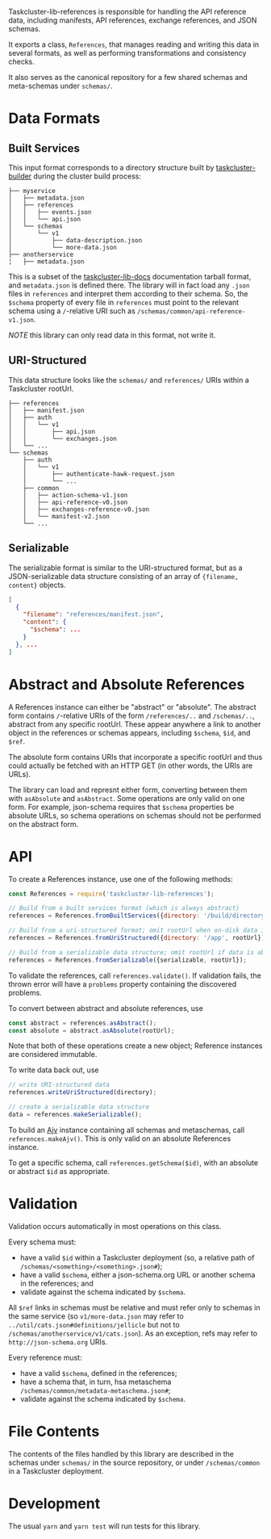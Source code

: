 Taskcluster-lib-references is responsible for handling the API reference data,
including manifests, API references, exchange references, and JSON schemas.

It exports a class, `References`, that manages reading and writing this data in
several formats, as well as performing transformations and consistency checks.

It also serves as the canonical repository for a few shared schemas and
meta-schemas under `schemas/`.

# Data Formats

## Built Services

This input format corresponds to a directory structure built by
[taskcluster-builder](https://github.com/taskcluster/taskcluster-builder)
during the cluster build process:

```
├── myservice
│   ├── metadata.json
│   ├── references
│   │   ├── events.json
│   │   └── api.json
│   └── schemas
│       └── v1
│           ├── data-description.json
│           └── more-data.json
├── anotherservice
¦   ├── metadata.json
```

This is a subset of the
[taskcluster-lib-docs](https://github.com/taskcluster/taskcluster-lib-docs)
documentation tarball format, and `metadata.json` is defined there.  The
library will in fact load any `.json` files in `references` and interpret them
according to their schema.  So, the `$schema` property of every file in
`references` must point to the relevant schema using a `/`-relative URI such as
`/schemas/common/api-reference-v1.json`.

*NOTE* this library can only read data in this format, not write it.

## URI-Structured

This data structure looks like the `schemas/` and `references/` URIs within a
Taskcluster rootUrl.

```
├── references
│   ├── manifest.json
│   ├── auth
│   │   └── v1
│   │       ├── api.json
│   │       └── exchanges.json
│   └── ...
└── schemas
    ├── auth
    │   └── v1
    │       ├── authenticate-hawk-request.json
    │       └── ...
    ├── common
    │   ├── action-schema-v1.json
    │   ├── api-reference-v0.json
    │   ├── exchanges-reference-v0.json
    │   └── manifest-v2.json
    └── ...
```

## Serializable

The serializable format is similar to the URI-structured format, but as a
JSON-serializable data structure consisting of an array of `{filename,
content}` objects.

```json
[
  {
    "filename": "references/manifest.json",
    "content": {
      "$schema": ...
    }
  }, ...
]
```

# Abstract and Absolute References

A References instance can either be "abstract" or
"absolute". The abstract form contains `/`-relative URIs of the form
`/references/..` and `/schemas/..`, abstract from any specific rootUrl.  These
appear anywhere a link to another object in the references or schemas appears,
including `$schema`, `$id`, and `$ref`.

The absolute form contains URIs that incorporate a specific rootUrl and thus
could actually be fetched with an HTTP GET (in other words, the URIs are URLs).

The library can load and represnt either form, converting between them with
`asAbsolute` and `asAbstract`.  Some operations are only valid on one form.
For example, json-schema requires that `$schema` properties be absolute URLs,
so schema operations on schemas should not be performed on the abstract form.

# API

To create a References instance, use one of the following methods:

```js
const References = require('taskcluster-lib-references');

// Build from a built services format (which is always abstract)
references = References.fromBuiltServices({directory: '/build/directory'});

// Build from a uri-structured format; omit rootUrl when on-disk data is abstract
references = References.fromUriStructured({directory: '/app', rootUrl});

// Build from a serializable data structure; omit rootUrl if data is abstract
references = References.fromSerializable({serializable, rootUrl});
```

To validate the references, call `references.validate()`.
If validation fails, the thrown error will have a `problems` property containing the discovered problems.

To convert between abstract and absolute references, use

```js
const abstract = references.asAbstract();
const absolute = abstract.asAbsolute(rootUrl);
```

Note that both of these operations create a new object; Reference instances are
considered immutable.

To write data back out, use

```js
// write URI-structured data
references.writeUriStructured(directory);

// create a serializable data structure
data = references.makeSerializable();
```

To build an [Ajv](https://github.com/epoberezkin/ajv) instance containing all schemas and metaschemas, call `references.makeAjv()`.
This is only valid on an absolute References instance.

To get a specific schema, call `references.getSchema($id)`, with an absolute or abstract `$id` as appropriate.

# Validation

Validation occurs automatically in most operations on this class.

Every schema must:
* have a valid `$id` within a Taskcluster deployment (so, a relative path of `/schemas/<something>/<something>.json#`);
* have a valid `$schema`, either a json-schema.org URL or another schema in the references; and
* validate against the schema indicated by `$schema`.

All `$ref` links in schemas must be relative and must refer only to schemas in
the same service (so `v1/more-data.json` may refer to
`../util/cats.json#definitions/jellicle` but not to
`/schemas/anotherservice/v1/cats.json`). As an exception, refs may refer to
`http://json-schema.org` URIs.

Every reference must:
* have a valid `$schema`, defined in the references;
* have a schema that, in turn, hsa metaschema `/schemas/common/metadata-metaschema.json#`;
* validate against the schema indicated by `$schema`.

# File Contents

The contents of the files handled by this library are described in the schemas under `schemas/` in the source repository, or under `/schemas/common` in a Taskcluster deployment.

# Development

The usual `yarn` and `yarn test` will run tests for this library.
